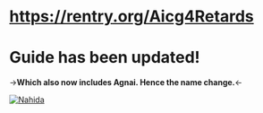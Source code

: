 # https://rentry.org/Aicg4Retards
# Guide has been updated!
->**Which also now includes Agnai. Hence the name change.**<-

[![Nahida](https://i.imgur.com/tHvfPIG.png)](https://files.catbox.moe/ic7b3w.png)